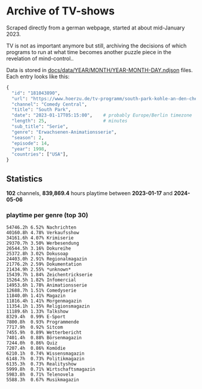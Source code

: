 # Archive of TV-shows

Scraped directly from a german webpage, started at about mid-January 2023.

TV is not as important anymore but still, archiving the decisions of which programs to run at what time
becomes another puzzle piece in the revelation of mind-control.. 

Data is stored in [docs/data/YEAR/MONTH/YEAR-MONTH-DAY.ndjson](docs/data/) files. 
Each entry looks like this:

```python
{
  "id": "181043890", 
  "url": "https://www.hoerzu.de/tv-programm/south-park-kohle-an-den-chefkoch/bid_181043890/", 
  "channel": "Comedy Central", 
  "title": "South Park", 
  "date": "2023-01-17T05:15:00",    # probably Europe/Berlin timezone 
  "length": 25,                     # minutes 
  "sub_title": "Serie", 
  "genre": "Erwachsenen-Animationsserie", 
  "season": 2, 
  "episode": 14, 
  "year": 1998, 
  "countries": ["USA"],
}
```

## Statistics

**102** channels, **839,869.4** hours playtime between **2023-01-17** and **2024-05-06**


### playtime per genre (top 30)

    54746.2h 6.52% Nachrichten
    40160.8h 4.78% Verkaufsshow
    34161.6h 4.07% Krimiserie
    29370.7h 3.50% Werbesendung
    26544.5h 3.16% Dokureihe
    25372.8h 3.02% Dokusoap
    24403.0h 2.91% Regionalmagazin
    21776.2h 2.59% Dokumentation
    21434.9h 2.55% *unknown*
    15439.7h 1.84% Zeichentrickserie
    15264.5h 1.82% Infomercial
    14953.6h 1.78% Animationsserie
    12688.7h 1.51% Comedyserie
    11840.0h 1.41% Magazin
    11816.4h 1.41% Morgenmagazin
    11354.1h 1.35% Religionsmagazin
    11189.6h 1.33% Talkshow
    8329.4h  0.99% E-Sport
    7800.8h  0.93% Programmende
    7717.9h  0.92% Sitcom
    7455.9h  0.89% Wetterbericht
    7401.4h  0.88% Börsenmagazin
    7244.0h  0.86% Quiz
    7207.4h  0.86% Komödie
    6210.1h  0.74% Wissensmagazin
    6148.7h  0.73% Politikmagazin
    6135.3h  0.73% Realityshow
    5999.8h  0.71% Wirtschaftsmagazin
    5983.8h  0.71% Telenovela
    5588.3h  0.67% Musikmagazin

